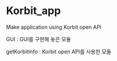 # Korbit_app
Make application using Korbit open API

GUI : GUI를 구현해 놓은 모듈

getKorbitInfo : Korbit open API를 사용한 모듈

